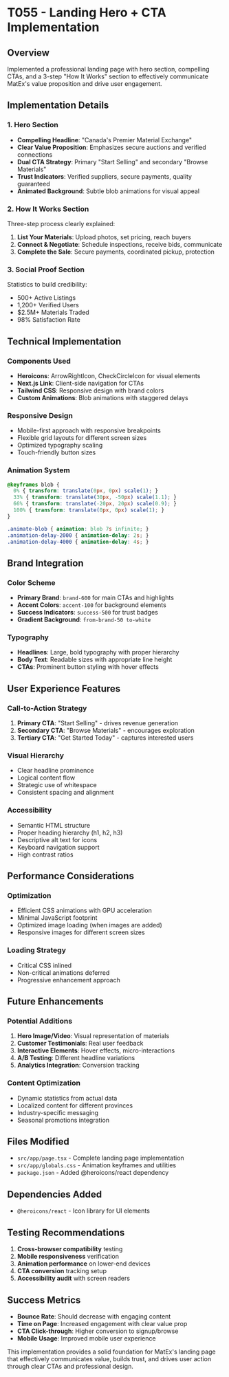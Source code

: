 # T055 - Landing Hero + CTA Implementation

## Overview
Implemented a professional landing page with hero section, compelling CTAs, and a 3-step "How It Works" section to effectively communicate MatEx's value proposition and drive user engagement.

## Implementation Details

### 1. Hero Section
- **Compelling Headline**: "Canada's Premier Material Exchange"
- **Clear Value Proposition**: Emphasizes secure auctions and verified connections
- **Dual CTA Strategy**: Primary "Start Selling" and secondary "Browse Materials"
- **Trust Indicators**: Verified suppliers, secure payments, quality guaranteed
- **Animated Background**: Subtle blob animations for visual appeal

### 2. How It Works Section
Three-step process clearly explained:
1. **List Your Materials**: Upload photos, set pricing, reach buyers
2. **Connect & Negotiate**: Schedule inspections, receive bids, communicate
3. **Complete the Sale**: Secure payments, coordinated pickup, protection

### 3. Social Proof Section
Statistics to build credibility:
- 500+ Active Listings
- 1,200+ Verified Users
- $2.5M+ Materials Traded
- 98% Satisfaction Rate

## Technical Implementation

### Components Used
- **Heroicons**: ArrowRightIcon, CheckCircleIcon for visual elements
- **Next.js Link**: Client-side navigation for CTAs
- **Tailwind CSS**: Responsive design with brand colors
- **Custom Animations**: Blob animations with staggered delays

### Responsive Design
- Mobile-first approach with responsive breakpoints
- Flexible grid layouts for different screen sizes
- Optimized typography scaling
- Touch-friendly button sizes

### Animation System
```css
@keyframes blob {
  0% { transform: translate(0px, 0px) scale(1); }
  33% { transform: translate(30px, -50px) scale(1.1); }
  66% { transform: translate(-20px, 20px) scale(0.9); }
  100% { transform: translate(0px, 0px) scale(1); }
}

.animate-blob { animation: blob 7s infinite; }
.animation-delay-2000 { animation-delay: 2s; }
.animation-delay-4000 { animation-delay: 4s; }
```

## Brand Integration

### Color Scheme
- **Primary Brand**: `brand-600` for main CTAs and highlights
- **Accent Colors**: `accent-100` for background elements
- **Success Indicators**: `success-500` for trust badges
- **Gradient Background**: `from-brand-50 to-white`

### Typography
- **Headlines**: Large, bold typography with proper hierarchy
- **Body Text**: Readable sizes with appropriate line height
- **CTAs**: Prominent button styling with hover effects

## User Experience Features

### Call-to-Action Strategy
1. **Primary CTA**: "Start Selling" - drives revenue generation
2. **Secondary CTA**: "Browse Materials" - encourages exploration
3. **Tertiary CTA**: "Get Started Today" - captures interested users

### Visual Hierarchy
- Clear headline prominence
- Logical content flow
- Strategic use of whitespace
- Consistent spacing and alignment

### Accessibility
- Semantic HTML structure
- Proper heading hierarchy (h1, h2, h3)
- Descriptive alt text for icons
- Keyboard navigation support
- High contrast ratios

## Performance Considerations

### Optimization
- Efficient CSS animations with GPU acceleration
- Minimal JavaScript footprint
- Optimized image loading (when images are added)
- Responsive images for different screen sizes

### Loading Strategy
- Critical CSS inlined
- Non-critical animations deferred
- Progressive enhancement approach

## Future Enhancements

### Potential Additions
1. **Hero Image/Video**: Visual representation of materials
2. **Customer Testimonials**: Real user feedback
3. **Interactive Elements**: Hover effects, micro-interactions
4. **A/B Testing**: Different headline variations
5. **Analytics Integration**: Conversion tracking

### Content Optimization
- Dynamic statistics from actual data
- Localized content for different provinces
- Industry-specific messaging
- Seasonal promotions integration

## Files Modified
- `src/app/page.tsx` - Complete landing page implementation
- `src/app/globals.css` - Animation keyframes and utilities
- `package.json` - Added @heroicons/react dependency

## Dependencies Added
- `@heroicons/react` - Icon library for UI elements

## Testing Recommendations
1. **Cross-browser compatibility** testing
2. **Mobile responsiveness** verification
3. **Animation performance** on lower-end devices
4. **CTA conversion** tracking setup
5. **Accessibility audit** with screen readers

## Success Metrics
- **Bounce Rate**: Should decrease with engaging content
- **Time on Page**: Increased engagement with clear value prop
- **CTA Click-through**: Higher conversion to signup/browse
- **Mobile Usage**: Improved mobile user experience

This implementation provides a solid foundation for MatEx's landing page that effectively communicates value, builds trust, and drives user action through clear CTAs and professional design.
